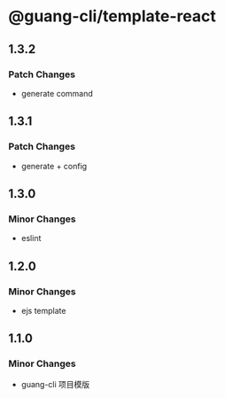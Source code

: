 # @guang-cli/template-react

## 1.3.2

### Patch Changes

- generate command

## 1.3.1

### Patch Changes

- generate + config

## 1.3.0

### Minor Changes

- eslint

## 1.2.0

### Minor Changes

- ejs template

## 1.1.0

### Minor Changes

- guang-cli 项目模版
